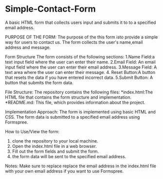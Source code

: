 # Simple-Contact-Form
A basic HTML form that collects users input and submits it to to a specified email address.

PURPOSE OF THE FORM:
 The purpose of the this form isto provide a simple way for users to contact us. The form collects the user's name,email address and   message.

Form Structure
 The form consists of the following sections:
   1.Name Field:a text input field where the user can enter their name.
   2.Email Field: An email input field where the user can enter their email address.
   3.Message Field: A text area where the user can enter their message.
   4. Reset Button:A button that resets the data if you have entered incorrect data. 
   5.Submit Button: A button that submits the form data.

File Structure:
 The repository contains the following files:
  *index.html:The HTML file that contains the form structure and implementation.
  *README.md: This file, which provides information about the project.

Implementation Approach:
The form is implemented using basic HTML and CSS. The form data is submitted to a specified email address using Formspree.

How to Use/View the form:
1. clone the repository to your local machine.
2. Open the index.html file in a web browser.
3. Fill out the form fields and submit the form.
4. the form data will be sent to the specified email address.

Notes:
Make sure to replace replace the email address in the index.html file with your own email address if you want to use Formspree.



